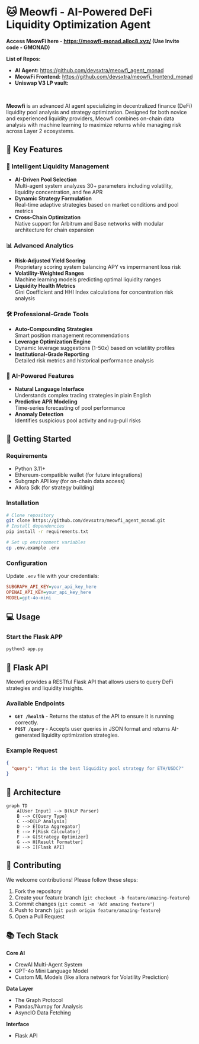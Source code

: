 # 🐱 Meowfi - AI-Powered DeFi Liquidity Optimization Agent

**Access MeowFi here - https://meowfi-monad.alloc8.xyz/ (Use Invite code - GMONAD)**


**List of Repos:**
- **AI Agent:** https://github.com/devsxtra/meowfi_agent_monad
- **MeowFi Frontend:** https://github.com/devsxtra/meowfi_frontend_monad
- **Uniswap V3 LP vault:**  
<br/>

**Meowfi** is an advanced AI agent specializing in decentralized finance (DeFi) liquidity pool analysis and strategy optimization. Designed for both novice and experienced liquidity providers, Meowfi combines on-chain data analysis with machine learning to maximize returns while managing risk across Layer 2 ecosystems.

## 🌟 Key Features

### 🧠 Intelligent Liquidity Management
- **AI-Driven Pool Selection**  
  Multi-agent system analyzes 30+ parameters including volatility, liquidity concentration, and fee APR
- **Dynamic Strategy Formulation**  
  Real-time adaptive strategies based on market conditions and pool metrics
- **Cross-Chain Optimization**  
  Native support for Arbitrum and Base networks with modular architecture for chain expansion

### 📊 Advanced Analytics
- **Risk-Adjusted Yield Scoring**  
  Proprietary scoring system balancing APY vs impermanent loss risk
- **Volatility-Weighted Ranges**  
  Machine learning models predicting optimal liquidity ranges
- **Liquidity Health Metrics**  
  Gini Coefficient and HHI Index calculations for concentration risk analysis

### 🛠️ Professional-Grade Tools
- **Auto-Compounding Strategies**  
  Smart position management recommendations
- **Leverage Optimization Engine**  
  Dynamic leverage suggestions (1-50x) based on volatility profiles
- **Institutional-Grade Reporting**  
  Detailed risk metrics and historical performance analysis

### 🤖 AI-Powered Features
- **Natural Language Interface**  
  Understands complex trading strategies in plain English
- **Predictive APR Modeling**  
  Time-series forecasting of pool performance
- **Anomaly Detection**  
  Identifies suspicious pool activity and rug-pull risks

## 🚀 Getting Started

### Requirements
- Python 3.11+
- Ethereum-compatible wallet (for future integrations)
- Subgraph API key (for on-chain data access)
- Allora Sdk (for strategy building)

### Installation
```bash
# Clone repository
git clone https://github.com/devsxtra/meowfi_agent_monad.git
# Install dependencies
pip install -r requirements.txt

# Set up environment variables
cp .env.example .env
```

### Configuration
Update `.env` file with your credentials:
```ini
SUBGRAPH_API_KEY=your_api_key_here
OPENAI_API_KEY=your_api_key_here
MODEL=gpt-4o-mini

```
## 💻 Usage

### Start the Flask APP
```bash
python3 app.py
```
## 💪 Flask API

Meowfi provides a RESTful Flask API that allows users to query DeFi strategies and liquidity insights. 

### Available Endpoints

- **`GET /health`** - Returns the status of the API to ensure it is running correctly.
- **`POST /query`** - Accepts user queries in JSON format and returns AI-generated liquidity optimization strategies.

### Example Request

```json
{
  "query": "What is the best liquidity pool strategy for ETH/USDC?"
}
```

## 🧩 Architecture

```mermaid
graph TD
    A[User Input] --> B(NLP Parser)
    B --> C{Query Type}
    C -->D[LP Analysis] 
    D --> E[Data Aggregator]
    E --> F[Risk Calculator]
    F --> G[Strategy Optimizer]
    G --> H[Result Formatter]
    H --> I[Flask API]
```

## 🤝 Contributing

We welcome contributions! Please follow these steps:
1. Fork the repository
2. Create your feature branch (`git checkout -b feature/amazing-feature`)
3. Commit changes (`git commit -m 'Add amazing feature'`)
4. Push to branch (`git push origin feature/amazing-feature`)
5. Open a Pull Request

## 📚 Tech Stack

**Core AI**  
- CrewAI Multi-Agent System
- GPT-4o Mini Language Model
- Custom ML Models (like allora network for Volatility Prediction)

**Data Layer**  
- The Graph Protocol
- Pandas/Numpy for Analysis
- AsyncIO Data Fetching

**Interface**  
- Flask API

